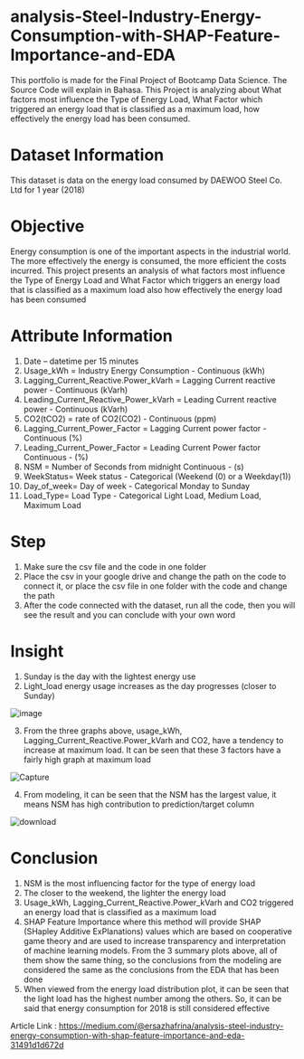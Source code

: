 # analysis-Steel-Industry-Energy-Consumption-with-SHAP-Feature-Importance-and-EDA
This portfolio is made for the Final Project of Bootcamp Data Science. The Source Code will explain in Bahasa. This Project is analyzing about What factors most influence the Type of Energy Load, What Factor which triggered an energy load that is classified as a maximum load, how effectively the energy load has been consumed.

# Dataset Information
This dataset is data on the energy load consumed by DAEWOO Steel Co. Ltd  for 1 year (2018)

# Objective
Energy consumption is one of the important aspects in the industrial world. The more effectively the energy is consumed, the more efficient the costs incurred. This project presents an analysis of what factors most influence the Type of Energy Load and What Factor which triggers an energy load that is classified as a maximum load also how effectively the energy load has been consumed

# Attribute Information
1. Date – datetime per 15 minutes
2. Usage_kWh = Industry Energy Consumption - Continuous (kWh)
3. Lagging_Current_Reactive.Power_kVarh = Lagging Current reactive power - Continuous (kVarh)
4. Leading_Current_Reactive_Power_kVarh = Leading Current reactive power - Continuous (kVarh)
5. CO2(tCO2) = rate of CO2(CO2) - Continuous (ppm)
6. Lagging_Current_Power_Factor = Lagging Current power factor -Continuous (%)
7. Leading_Current_Power_Factor = Leading Current Power factor Continuous - (%)
8. NSM  = Number of Seconds from midnight Continuous - (s)
9. WeekStatus= Week status - Categorical (Weekend (0) or a Weekday(1))
10. Day_of_week= Day of week - Categorical Monday to Sunday
11. Load_Type= Load Type - Categorical Light Load, Medium Load, Maximum Load

# Step
1. Make sure the csv file and the code in one folder
2. Place the csv in your google drive and change the path on the code to connect it, or place the csv file in one folder with the code and change the path
3. After the code connected with the dataset, run all the code, then you will see the result and you can conclude with your own word

# Insight
1. Sunday is the day with the lightest energy use
2. Light_load energy usage increases as the day progresses (closer to Sunday)

![image](https://user-images.githubusercontent.com/56376510/197701291-32920a6a-8e1a-4f93-83a6-e705dbfc4d4c.png)

3. From the three graphs above, usage_kWh, Lagging_Current_Reactive.Power_kVarh and CO2, have a tendency to increase at maximum load. It can be seen that these 3 factors have a fairly high graph at maximum load

![Capture](https://user-images.githubusercontent.com/56376510/197701686-f16f63a7-d178-4d69-a029-e701fa696b35.PNG)

4. From modeling, it can be seen that the NSM has the largest value, it means NSM has high contribution to prediction/target column

![download](https://user-images.githubusercontent.com/56376510/197702760-2982af65-62ee-4d11-ba9f-5e78057f4f53.png)

# Conclusion
1. NSM is the most influencing factor for the type of energy load
2. The closer to the weekend, the lighter the energy load
3. Usage_kWh, Lagging_Current_Reactive.Power_kVarh and CO2 triggered an energy load that is classified as a maximum load
4. SHAP Feature Importance where this method will provide SHAP (SHapley Additive ExPlanations) values which are based on cooperative game theory and are used to increase transparency and interpretation of machine learning models. From the 3 summary plots above, all of them show the same thing, so the conclusions from the modeling are considered the same as the conclusions from the EDA that has been done
5. When viewed from the energy load distribution plot, it can be seen that the light load has the highest number among the others. So, it can be said that energy consumption for 2018 is still considered effective

Article Link : https://medium.com/@ersazhafrina/analysis-steel-industry-energy-consumption-with-shap-feature-importance-and-eda-31491d1d672d
